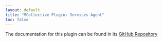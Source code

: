 ```yaml
---
layout: default
title: "MCollective Plugin: Services Agent"
toc: false
---
```


The documentation for this plugin can be found in its [GitHub Repository](https://github.com/puppetlabs/mcollective-service-agent#readme)
